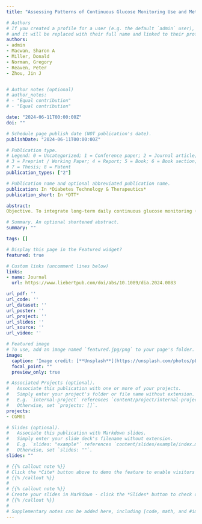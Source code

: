 ```yaml
---
title: "Assessing Patterns of Continuous Glucose Monitoring Use and Metrics of Glycemic Control in Type 1 Diabetes and Type 2 Diabetes Patients in the Veterans Health Care System: Integrating Continuous Glucose Monitoring Device Data with Electronic Health Records Data"

# Authors
# If you created a profile for a user (e.g. the default `admin` user), write the username (folder name) here 
# and it will be replaced with their full name and linked to their profile.
authors:
- admin
- Macwan, Sharon A
- Miller, Donald 
- Norman, Gregory
- Reaven, Peter 
- Zhou, Jin J


# Author notes (optional)
# author_notes:
# - "Equal contribution"
# - "Equal contribution"

date: "2024-06-11T00:00:00Z"
doi: ""

# Schedule page publish date (NOT publication's date).
publishDate: "2024-06-11T00:00:00Z"

# Publication type.
# Legend: 0 = Uncategorized; 1 = Conference paper; 2 = Journal article;
# 3 = Preprint / Working Paper; 4 = Report; 5 = Book; 6 = Book section;
# 7 = Thesis; 8 = Patent
publication_types: ["2"]

# Publication name and optional abbreviated publication name.
publication: In *Diabetes Technology & Therapeutics*
publication_short: In *DTT*

abstract:
Objective. To integrate long-term daily continuous glucose monitoring (CGM) device data with electronic health records (EHR) for patients with type 1 and type 2 diabetes (T1D and T2D) in the national Veterans Affairs Healthcare System to assess real-world patterns of CGM use and the reliability of EHR-based CGM information. Research Design and Methods. This observational study used Dexcom CGM device data linked with EHR (from 2015 to 2020) for a large national cohort of patients with diabetes. We tracked the initiation and consistency of CGM use, assessed concordance of CGM use and measures of glucose control between CGM device data and EHR records, and examined results by age, ethnicity, and diabetes type. Results. The time from pharmacy release of CGM to patients to initiation of uploading CGM data to Dexcom servers averaged 3 weeks but demonstrated wide variation among individuals; importantly, this delay decreased markedly over the later years. The average daily wear time of CGM exceeded 22 h over nearly 3 years of follow-up. Patterns of CGM use were generally consistent across age, race/ethnicity groups, and diabetes type. There was strong concordance between EHR-based estimates of CGM use and Dexcom CGM wear time and between estimates of glucose control from both sources. Conclusions. The study demonstrates our ability to reliably integrate CGM devices and EHR data to provide valuable insights into CGM use patterns. The results indicate in the real-world environment that CGM is worn consistently over many years for both patients with T1D and T2D within the Veterans Affairs Healthcare System and is similar across major race/ethnic groups and age-groups.

# Summary. An optional shortened abstract.
summary: ""

tags: []

# Display this page in the Featured widget?
featured: true

# Custom links (uncomment lines below)
links:
- name: Journal
  url: https://www.liebertpub.com/doi/abs/10.1089/dia.2024.0083

url_pdf: ''
url_code: ''
url_dataset: ''
url_poster: ''
url_project: ''
url_slides: ''
url_source: ''
url_video: ''

# Featured image
# To use, add an image named `featured.jpg/png` to your page's folder. 
image:
  caption: 'Image credit: [**Unsplash**](https://unsplash.com/photos/pLCdAaMFLTE)'
  focal_point: ""
  preview_only: true

# Associated Projects (optional).
#   Associate this publication with one or more of your projects.
#   Simply enter your project's folder or file name without extension.
#   E.g. `internal-project` references `content/project/internal-project/index.md`.
#   Otherwise, set `projects: []`.
projects:
- CGM01

# Slides (optional).
#   Associate this publication with Markdown slides.
#   Simply enter your slide deck's filename without extension.
#   E.g. `slides: "example"` references `content/slides/example/index.md`.
#   Otherwise, set `slides: ""`.
slides: ""

# {{% callout note %}}
# Click the *Cite* button above to demo the feature to enable visitors to import publication metadata into their reference management software.
# {{% /callout %}}
# 
# {{% callout note %}}
# Create your slides in Markdown - click the *Slides* button to check out the example.
# {{% /callout %}}
# 
# Supplementary notes can be added here, including [code, math, and #images](https://wowchemy.com/docs/writing-markdown-latex/).
---
```



